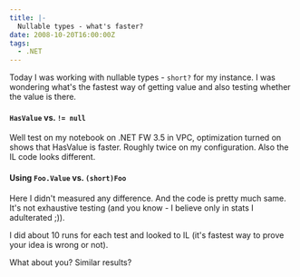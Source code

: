 ```yaml
---
title: |-
  Nullable types - what's faster?
date: 2008-10-20T16:00:00Z
tags:
  - .NET
---
```

Today I was working with nullable types - `short?` for my instance. I was wondering what's the fastest way of getting value and also testing whether the value is there.

#### `HasValue` vs. `!= null`

Well test on my notebook on .NET FW 3.5 in VPC, optimization turned on shows that HasValue is faster. Roughly twice on my configuration. Also the IL code looks different.

#### Using `Foo.Value` vs. `(short)Foo`

Here I didn't measured any difference. And the code is pretty much same. It's not exhaustive testing (and you know - I believe only in stats I adulterated ;)).

I did about 10 runs for each test and looked to IL (it's fastest way to prove your idea is wrong or not).

What about you? Similar results?